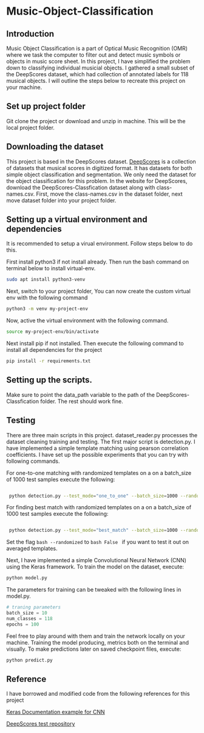 # Music-Object-Classification

## Introduction

Music Object Classification is a part of Optical Music Recognition (OMR) where we task the computer to filter out and detect 
music symbols or objects in music score sheet. In this project, I have simplified the problem down to classifying individual 
musicial objects. I gathered a small subset of the DeepScores dataset, which had collection of annotated labels for 118 musical 
objects. I will outline the steps below to recreate this project on your machine.   

## Set up project folder 
Git clone the project or download and unzip in machine. This will be the local project folder. 

## Downloading the dataset

This project is based in the DeepScores dataset. [DeepScores](https://tuggeluk.github.io/downloads/) is a collection of datasets 
that musical scores in digitized format. It has datasets for both simple object classification and segmentation. We only need the 
dataset for the object classification for this problem. In the website for DeepScores, download the DeepScores-Classfication dataset
along with class-names.csv. First, move the class-names.csv in the dataset folder, next move dataset folder into your project folder.

## Setting up a virtual environment and dependencies

It is recommended to setup a virual environment. Follow steps below to do this.  

First install python3 if not install already. Then run the bash command on terminal below to install virtual-env.

```bash
sudo apt install python3-venv 

```
Next, switch to your project folder, You can now create the custom virtual env with the following command 

```bash
python3 -m venv my-project-env

```
Now, active the virtual environment with the following command. 

```bash
source my-project-env/bin/activate 

```
Next install pip if not installed. Then execute the following command to install all dependencies for the project 

```bash
pip install -r requirements.txt

```

## Setting up the scripts. 
Make sure to point the data_path variable to the path of the DeepScores-Classfication folder. The rest should work fine.  

## Testing 

There are three main scripts in this project. dataset_reader.py processes the dataset cleaning training and testing. The first
major script is detection.py. I have implemented a simple template matching using pearson correlation coefficients. I have set 
up the possible experiments that you can try with following commands. 

For one-to-one matching with randomized templates on a  on a batch_size of 1000 test samples execute the following: 

```bash 

 python detection.py --test_mode="one_to_one" --batch_size=1000 --randomized=False

```
For finding best match with randomized templates on a  on a batch_size of 1000 test samples execute the following: 

```bash 

 python detection.py --test_mode="best_match" --batch_size=1000 --randomized=False

```

Set the flag ```bash --randomized``` to ```bash False ``` if you want to test it out on averaged templates.  

Next, I have implemented a simple Convolutional Neural Network (CNN) using the Keras framework. To train the 
model on the dataset, execute: 

```bash 
python model.py 
```

The parameters for training can be tweaked with the following lines in model.py.

```python  
# traning parameters 
batch_size = 10
num_classes = 118 
epochs = 100
```
Feel free to play around with them and train the network locally on your machine. Training the model 
producing, metrics both on the terminal and visually. To make predictions later on saved checkpoint 
files, execute:  

```bash
python predict.py 
```

## Reference 

I have borrowed and modified code from the following references for this project 

[Keras Documentation example for CNN](https://keras.io/examples/cifar10_cnn/) 

[DeepScores test repository](https://github.com/tuggeluk/DeepScoresExamples) 

